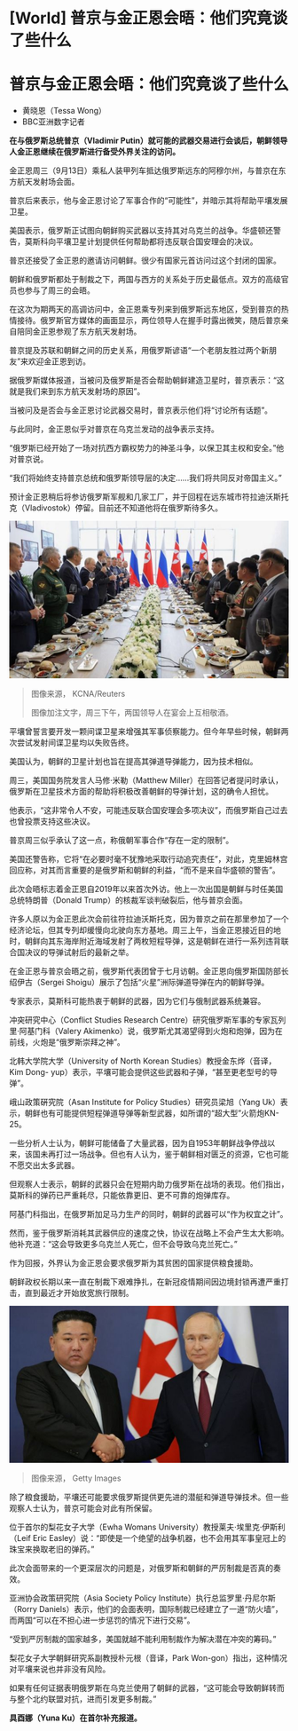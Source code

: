 # [World] 普京与金正恩会晤：他们究竟谈了些什么

#  普京与金正恩会晤：他们究竟谈了些什么

  * 黄晓恩（Tessa Wong） 
  * BBC亚洲数字记者 



**在与俄罗斯总统普京（Vladimir Putin）就可能的武器交易进行会谈后，朝鲜领导人金正恩继续在俄罗斯进行备受外界关注的访问。**

金正恩周三（9月13日）乘私人装甲列车抵达俄罗斯远东的阿穆尔州，与普京在东方航天发射场会面。

普京后来表示，他与金正恩讨论了军事合作的“可能性”，并暗示其将帮助平壤发展卫星。

美国表示，俄罗斯正试图向朝鲜购买武器以支持其对乌克兰的战争。华盛顿还警告，莫斯科向平壤卫星计划提供任何帮助都将违反联合国安理会的决议。

普京还接受了金正恩的邀请访问朝鲜。很少有国家元首访问过这个封闭的国家。

朝鲜和俄罗斯都处于制裁之下，两国与西方的关系处于历史最低点。双方的高级官员也参与了周三的会晤。

在这次为期两天的高调访问中，金正恩乘专列来到俄罗斯远东地区，受到普京的热情接待。俄罗斯官方媒体的画面显示，两位领导人在握手时露出微笑，随后普京亲自陪同金正恩参观了东方航天发射场。

普京提及苏联和朝鲜之间的历史关系，用俄罗斯谚语“一个老朋友胜过两个新朋友”来欢迎金正恩到访。

据俄罗斯媒体报道，当被问及俄罗斯是否会帮助朝鲜建造卫星时，普京表示：“这就是我们来到东方航天发射场的原因”。

当被问及是否会与金正恩讨论武器交易时，普京表示他们将“讨论所有话题”。

与此同时，金正恩似乎对普京在乌克兰发动的战争表示支持。

“俄罗斯已经开始了一场对抗西方霸权势力的神圣斗争，以保卫其主权和安全。”他对普京说。

“我们将始终支持普京总统和俄罗斯领导层的决定……我们将共同反对帝国主义。”

预计金正恩稍后将参访俄罗斯军舰和几家工厂，并于回程在远东城市符拉迪沃斯托克（Vladivostok）停留。目前还不知道他将在俄罗斯待多久。

![朝鲜中央通讯社发布的这张图片显示，朝鲜领导人金正恩和俄罗斯总统·普京9月13日在宴会上。](_131083650_1f7d1271e625cef93c9397d40090e01d4a356d960_368_4252_23921000x563.jpg)

> 图像来源，  KCNA/Reuters
>
> 图像加注文字，周三下午，两国领导人在宴会上互相敬酒。

平壤曾誓言要开发一颗间谍卫星来增强其军事侦察能力。但今年早些时候，朝鲜两次尝试发射间谍卫星均以失败告终。

美国认为，朝鲜的卫星计划也旨在提高其弹道导弹能力，因为技术相似。

周三，美国国务院发言人马修·米勒（Matthew Miller）在回答记者提问时承认，俄罗斯在卫星技术方面的帮助将积极改善朝鲜的导弹计划，这的确令人担忧。

他表示，“这非常令人不安，可能违反联合国安理会多项决议”，而俄罗斯自己过去也曾投票支持这些决议。

普京周三似乎承认了这一点，称俄朝军事合作“存在一定的限制”。

美国还警告称，它将“在必要时毫不犹豫地采取行动追究责任”，对此，克里姆林宫回应称，对其而言重要的是俄罗斯和朝鲜的利益，“而不是来自华盛顿的警告”。

此次会晤标志着金正恩自2019年以来首次外访。他上一次出国是朝鲜与时任美国总统特朗普（Donald Trump）的核裁军谈判破裂后，他与普京会面。

许多人原以为金正恩此次会前往符拉迪沃斯托克，因为普京之前在那里参加了一个经济论坛，但其专列却缓慢向北驶向东方基地。周三上午，当金正恩接近目的地时，朝鲜向其东海岸附近海域发射了两枚短程导弹，这是朝鲜在进行一系列违背联合国决议的导弹试射后的最新之举。

在金正恩与普京会晤之前，俄罗斯代表团曾于七月访朝。金正恩向俄罗斯国防部长绍伊古（Sergei Shoigu）展示了包括“火星”洲际弹道导弹在内的朝鲜导弹。

专家表示，莫斯科可能热衷于朝鲜的武器，因为它们与俄制武器系统兼容。

冲突研究中心（Conflict Studies Research Centre）研究俄罗斯军事的专家瓦列里·阿基门科（Valery Akimenko）说，俄罗斯尤其渴望得到火炮和炮弹，因为在前线，火炮是“俄罗斯崇拜之神”。


北韩大学院大学（University of North Korean Studies）教授金东烨（音译，Kim Dong- yup）表示，平壤可能会提供这些武器和子弹，“甚至更老型号的导弹”。

峨山政策硏究院（Asan Institute for Policy Studies）研究员梁旭（Yang Uk）表示，朝鲜也有可能提供短程弹道导弹等新型武器，如所谓的“超大型”火箭炮KN-25。

一些分析人士认为，朝鲜可能储备了大量武器，因为自1953年朝鲜战争停战以来，该国未再打过一场战争。但也有人认为，鉴于朝鲜相对匮乏的资源，它也可能不愿交出太多武器。

但观察人士表示，朝鲜的武器只会在短期内助力俄罗斯在战场的表现。他们指出，莫斯科的弹药已严重耗尽，只能依靠更旧、更不可靠的炮弹库存。

阿基门科指出，在俄罗斯加足马力生产的同时，朝鲜的武器可以“作为权宜之计”。

然而，鉴于俄罗斯消耗其武器供应的速度之快，协议在战略上不会产生太大影响。他补充道：“这会导致更多乌克兰人死亡，但不会导致乌克兰死亡。”

作为回报，外界认为金正恩会要求俄罗斯为其贫困的国家提供粮食援助。

朝鲜政权长期以来一直在制裁下艰难挣扎，在新冠疫情期间因边境封锁再遭严重打击，直到最近才开始放宽旅行限制。

![普京与金正恩会晤](_131075813_gettyimages-1661935067.jpg)

> 图像来源，  Getty Images

除了粮食援助，平壤还可能要求俄罗斯提供更先进的潜艇和弹道导弹技术。但一些观察人士认为，普京可能会对此有所保留。

位于首尔的梨花女子大学（Ewha Womans University）教授莱夫·埃里克·伊斯利（Leif Eric Easley）说：“即使是一个绝望的战争机器，也不会用其军事皇冠上的珠宝来换取老旧的弹药。”

此次会面带来的一个更深层次的问题是，对俄罗斯和朝鲜的严厉制裁是否真的奏效。

亚洲协会政策研究院（Asia Society Policy Institute）执行总监罗里·丹尼尔斯（Rorry Daniels）表示，他们的会面表明，国际制裁已经建立了一道“防火墙”，而两国“可以在不担心进一步惩罚的情况下进行交易”。

“受到严厉制裁的国家越多，美国就越不能利用制裁作为解决潜在冲突的筹码。”

梨花女子大学朝鲜研究系副教授朴元根（音译，Park Won-gon）指出，这种情况对平壤来说也并非没有风险。

如果有任何证据表明俄罗斯在乌克兰使用了朝鲜的武器，“这可能会导致朝鲜转而与整个北约联盟对抗，进而引发更多制裁。”

**具酉娜（Yuna Ku）在首尔补充报道。**


